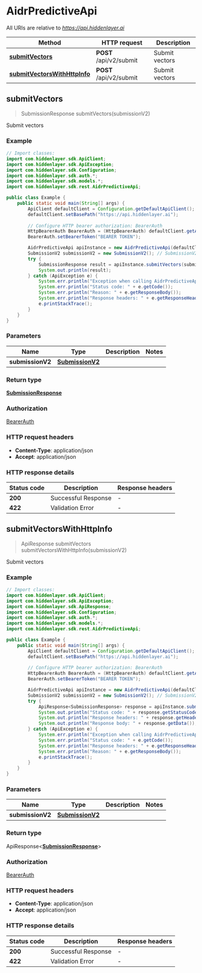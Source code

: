 # AidrPredictiveApi

All URIs are relative to *https://api.hiddenlayer.ai*

| Method | HTTP request | Description |
|------------- | ------------- | -------------|
| [**submitVectors**](AidrPredictiveApi.md#submitVectors) | **POST** /api/v2/submit | Submit vectors |
| [**submitVectorsWithHttpInfo**](AidrPredictiveApi.md#submitVectorsWithHttpInfo) | **POST** /api/v2/submit | Submit vectors |



## submitVectors

> SubmissionResponse submitVectors(submissionV2)

Submit vectors

### Example

```java
// Import classes:
import com.hiddenlayer.sdk.ApiClient;
import com.hiddenlayer.sdk.ApiException;
import com.hiddenlayer.sdk.Configuration;
import com.hiddenlayer.sdk.auth.*;
import com.hiddenlayer.sdk.models.*;
import com.hiddenlayer.sdk.rest.AidrPredictiveApi;

public class Example {
    public static void main(String[] args) {
        ApiClient defaultClient = Configuration.getDefaultApiClient();
        defaultClient.setBasePath("https://api.hiddenlayer.ai");
        
        // Configure HTTP bearer authorization: BearerAuth
        HttpBearerAuth BearerAuth = (HttpBearerAuth) defaultClient.getAuthentication("BearerAuth");
        BearerAuth.setBearerToken("BEARER TOKEN");

        AidrPredictiveApi apiInstance = new AidrPredictiveApi(defaultClient);
        SubmissionV2 submissionV2 = new SubmissionV2(); // SubmissionV2 | 
        try {
            SubmissionResponse result = apiInstance.submitVectors(submissionV2);
            System.out.println(result);
        } catch (ApiException e) {
            System.err.println("Exception when calling AidrPredictiveApi#submitVectors");
            System.err.println("Status code: " + e.getCode());
            System.err.println("Reason: " + e.getResponseBody());
            System.err.println("Response headers: " + e.getResponseHeaders());
            e.printStackTrace();
        }
    }
}
```

### Parameters


| Name | Type | Description  | Notes |
|------------- | ------------- | ------------- | -------------|
| **submissionV2** | [**SubmissionV2**](SubmissionV2.md)|  | |

### Return type

[**SubmissionResponse**](SubmissionResponse.md)


### Authorization

[BearerAuth](../README.md#BearerAuth)

### HTTP request headers

- **Content-Type**: application/json
- **Accept**: application/json

### HTTP response details
| Status code | Description | Response headers |
|-------------|-------------|------------------|
| **200** | Successful Response |  -  |
| **422** | Validation Error |  -  |

## submitVectorsWithHttpInfo

> ApiResponse<SubmissionResponse> submitVectors submitVectorsWithHttpInfo(submissionV2)

Submit vectors

### Example

```java
// Import classes:
import com.hiddenlayer.sdk.ApiClient;
import com.hiddenlayer.sdk.ApiException;
import com.hiddenlayer.sdk.ApiResponse;
import com.hiddenlayer.sdk.Configuration;
import com.hiddenlayer.sdk.auth.*;
import com.hiddenlayer.sdk.models.*;
import com.hiddenlayer.sdk.rest.AidrPredictiveApi;

public class Example {
    public static void main(String[] args) {
        ApiClient defaultClient = Configuration.getDefaultApiClient();
        defaultClient.setBasePath("https://api.hiddenlayer.ai");
        
        // Configure HTTP bearer authorization: BearerAuth
        HttpBearerAuth BearerAuth = (HttpBearerAuth) defaultClient.getAuthentication("BearerAuth");
        BearerAuth.setBearerToken("BEARER TOKEN");

        AidrPredictiveApi apiInstance = new AidrPredictiveApi(defaultClient);
        SubmissionV2 submissionV2 = new SubmissionV2(); // SubmissionV2 | 
        try {
            ApiResponse<SubmissionResponse> response = apiInstance.submitVectorsWithHttpInfo(submissionV2);
            System.out.println("Status code: " + response.getStatusCode());
            System.out.println("Response headers: " + response.getHeaders());
            System.out.println("Response body: " + response.getData());
        } catch (ApiException e) {
            System.err.println("Exception when calling AidrPredictiveApi#submitVectors");
            System.err.println("Status code: " + e.getCode());
            System.err.println("Response headers: " + e.getResponseHeaders());
            System.err.println("Reason: " + e.getResponseBody());
            e.printStackTrace();
        }
    }
}
```

### Parameters


| Name | Type | Description  | Notes |
|------------- | ------------- | ------------- | -------------|
| **submissionV2** | [**SubmissionV2**](SubmissionV2.md)|  | |

### Return type

ApiResponse<[**SubmissionResponse**](SubmissionResponse.md)>


### Authorization

[BearerAuth](../README.md#BearerAuth)

### HTTP request headers

- **Content-Type**: application/json
- **Accept**: application/json

### HTTP response details
| Status code | Description | Response headers |
|-------------|-------------|------------------|
| **200** | Successful Response |  -  |
| **422** | Validation Error |  -  |

